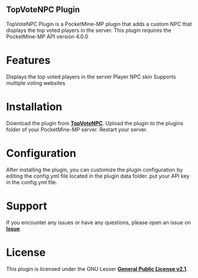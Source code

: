 ## TopVoteNPC Plugin
TopVoteNPC Plugin is a PocketMine-MP plugin that adds a custom NPC that displays the top voted players in the server. This plugin requires the PocketMine-MP API version 4.0.0

# Features
Displays the top voted players in the server
Player NPC skin
Supports multiple voting websites

# Installation
Download the plugin from **[TopVoteNPC](https://github.com/dhnnz/TopVoteNPC)**.
Upload the plugin to the plugins folder of your PocketMine-MP server.
Restart your server.

# Configuration
After installing the plugin, you can customize the plugin configuration by editing the config.yml file located in the plugin data folder.
put your API key in the config.yml file.

# Support
If you encounter any issues or have any questions, please open an issue on **[Issue](https://github.com/dhnnz/TopVoteNPC/issues)**.

# License
This plugin is licensed under the GNU Lesser **[General Public License v2.1](https://www.gnu.org/licenses/old-licenses/lgpl-2.1.txt)**.